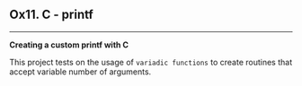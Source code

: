 ## Ox11. C - printf

---

**Creating a custom printf with C**

This project tests on the usage of `variadic functions` to create routines that accept variable number of arguments.
